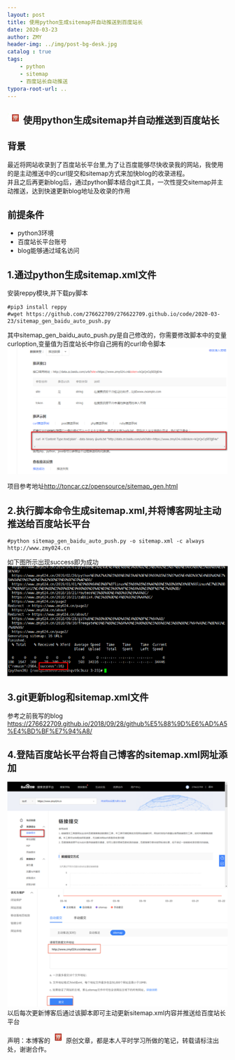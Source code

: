 ```yaml
---
layout: post
title: 使用python生成sitemap并自动推送到百度站长
date: 2020-03-23
author: ZMY
header-img: ../img/post-bg-desk.jpg
catalog : true
tags:
    - python 
    - sitemap 
    - 百度站长自动推送
typora-root-url: ..
---
```


## <img class="original" src='/img/original.png'>使用python生成sitemap并自动推送到百度站长

## 背景
最近将网站收录到了百度站长平台里,为了让百度能够尽快收录我的网站，我使用的是主动推送中的curl提交和sitemap方式来加快blog的收录进程。  
并且之后再更新blog后，通过python脚本结合git工具，一次性提交sitemap并主动推送，达到快速更新blog地址及收录的作用  
## 前提条件
+ python3环境
+ 百度站长平台账号
+ blog能够通过域名访问

## 1.通过python生成sitemap.xml文件
安装reppy模块,并下载py脚本
```
#pip3 install reppy
#wget https://github.com/276622709/276622709.github.io/code/2020-03-23/sitemap_gen_baidu_auto_push.py
```
其中sitemap_gen_baidu_auto_push.py是自己修改的，你需要修改脚本中的变量curloption,变量值为百度站长中你自己拥有的curl命令脚本  
![](/img/2020-03-23/1.png)

项目参考地址<http://toncar.cz/opensource/sitemap_gen.html>  
## 2.执行脚本命令生成sitemap.xml,并将博客网址主动推送给百度站长平台
```
#python sitemap_gen_baidu_auto_push.py -o sitemap.xml -c always http://www.zmy024.cn
```
如下图所示出现success即为成功   
![](/img/2020-03-23/2.png)
## 3.git更新blog和sitemap.xml文件
参考之前我写的blog
<https://276622709.github.io/2018/09/28/github%E5%88%9D%E6%AD%A5%E4%BD%BF%E7%94%A8/>
## 4.登陆百度站长平台将自己博客的sitemap.xml网址添加
![](/img/2020-03-23/3.png)
![](/img/2020-03-23/4.png)
以后每次更新博客后通过该脚本即可主动更新sitemap.xml内容并推送给百度站长平台    

声明：本博客的<img class="original" src='/img/original.png'>原创文章，都是本人平时学习所做的笔记，转载请标注出处，谢谢合作。
